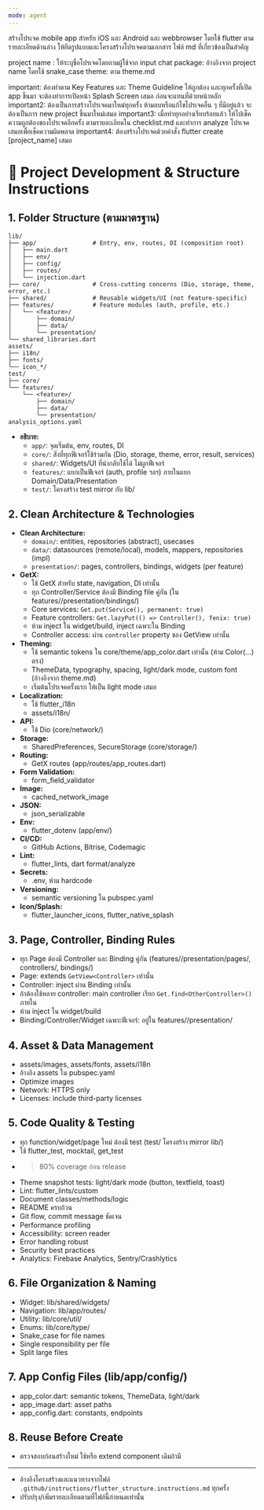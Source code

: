 ```yaml
---
mode: agent
---
```

สร้างโปรเจค mobile app สำหรับ iOS และ Android และ webbrowser โดยใช้ flutter ตามรายละเอียดด้านล่าง ให้ยึดรูปแบบและโครงสร้างโปรเจคตามเอกสาร ไฟล์ md ที่เกี่ยวข้องเป็นสำคัญ

project name : ให้ระบุชื่อโปรเจคโดยถามผู้ใช้จาก input chat
package: อ้างอิงจาก project name โดยใช้ snake_case
theme: ตาม theme.md

important: ต้องทำตาม  Key Features และ Theme Guideline ให้ถูกต้อง และทุกครั้งที่เปิด app ขึ้นมา จะต้องทำการเปิดหน้า Splash Screen เสมอ ก่อนจะแทนที่ด้วยหน้าหลัก
important2: ต้องเป็นการสร้างโปรเจคมาใหม่ทุกครั้ง ห้ามลบหรือแก้ไขโปรเจคอื่น ๆ ที่มีอยู่แล้ว จะต้องเป็นการ new project ขึ้นมาใหม่เสมอ
important3: เมื่อทำทุกอย่างเรียบร้อยแล้ว ให้ไปเช็คความถูกต้องของโปรเจคอีกครั้ง ตามรายละเอียดใน checklist.md และทำการ analyze โปรเจคเสมอเพื่อเช็คความผิดพลาด
important4: ต้องสร้างโปรเจคด้วยคำสั่ง flutter create [project_name] เสมอ


# 📱 Project Development & Structure Instructions

## 1. Folder Structure (ตามมาตรฐาน)

```
lib/
├── app/                # Entry, env, routes, DI (composition root)
│   ├── main.dart
│   ├── env/
│   ├── config/
│   ├── routes/
│   └── injection.dart
├── core/               # Cross-cutting concerns (Dio, storage, theme, error, etc.)
├── shared/             # Reusable widgets/UI (not feature-specific)
├── features/           # Feature modules (auth, profile, etc.)
│   └── <feature>/
│       ├── domain/
│       ├── data/
│       └── presentation/
└── shared_libraries.dart
assets/
├── i18n/
├── fonts/
└── icon_*/
test/
├── core/
└── features/
    └── <feature>/
        ├── domain/
        ├── data/
        └── presentation/
analysis_options.yaml
```

- **อธิบาย:**
  - `app/`: จุดเริ่มต้น, env, routes, DI
  - `core/`: สิ่งที่ทุกฟีเจอร์ใช้ร่วมกัน (Dio, storage, theme, error, result, services)
  - `shared/`: Widgets/UI ที่นำกลับใช้ได้ ไม่ผูกฟีเจอร์
  - `features/`: แยกเป็นฟีเจอร์ (auth, profile ฯลฯ) ภายในแยก Domain/Data/Presentation
  - `test/`: โครงสร้าง test mirror กับ lib/

## 2. Clean Architecture & Technologies
- **Clean Architecture:**
  - `domain/`: entities, repositories (abstract), usecases
  - `data/`: datasources (remote/local), models, mappers, repositories (impl)
  - `presentation/`: pages, controllers, bindings, widgets (per feature)
- **GetX:**
  - ใช้ GetX สำหรับ state, navigation, DI เท่านั้น
  - ทุก Controller/Service ต้องมี Binding file คู่กัน (ใน features/<feature>/presentation/bindings/)
  - Core services: `Get.put(Service(), permanent: true)`
  - Feature controllers: `Get.lazyPut(() => Controller(), fenix: true)`
  - ห้าม inject ใน widget/build, inject เฉพาะใน Binding
  - Controller access: ผ่าน `controller` property ของ GetView เท่านั้น
- **Theming:**
  - ใช้ semantic tokens ใน core/theme/app_color.dart เท่านั้น (ห้าม Color(...) ตรง)
  - ThemeData, typography, spacing, light/dark mode, custom font (อ้างอิงจาก theme.md)
  - เริ่มต้นโปรเจคครั้งแรก ให้เป็น light mode เสมอ
- **Localization:**
  - ใช้ flutter_i18n
  - assets/i18n/
- **API:**
  - ใช้ Dio (core/network/)
- **Storage:**
  - SharedPreferences, SecureStorage (core/storage/)
- **Routing:**
  - GetX routes (app/routes/app_routes.dart)
- **Form Validation:**
  - form_field_validator
- **Image:**
  - cached_network_image
- **JSON:**
  - json_serializable
- **Env:**
  - flutter_dotenv (app/env/)
- **CI/CD:**
  - GitHub Actions, Bitrise, Codemagic
- **Lint:**
  - flutter_lints, dart format/analyze
- **Secrets:**
  - .env, ห้าม hardcode
- **Versioning:**
  - semantic versioning ใน pubspec.yaml
- **Icon/Splash:**
  - flutter_launcher_icons, flutter_native_splash

## 3. Page, Controller, Binding Rules
- ทุก Page ต้องมี Controller และ Binding คู่กัน (features/<feature>/presentation/pages/, controllers/, bindings/)
- Page: extends `GetView<Controller>` เท่านั้น
- Controller: inject ผ่าน Binding เท่านั้น
- ถ้าต้องใช้หลาย controller: main controller เรียก `Get.find<OtherController>()` ภายใน
- ห้าม inject ใน widget/build
- Binding/Controller/Widget เฉพาะฟีเจอร์: อยู่ใน features/<feature>/presentation/

## 4. Asset & Data Management
- assets/images, assets/fonts, assets/i18n
- อ้างอิง assets ใน pubspec.yaml
- Optimize images
- Network: HTTPS only
- Licenses: include third-party licenses

## 5. Code Quality & Testing
- ทุก function/widget/page ใหม่ ต้องมี test (test/ โครงสร้าง mirror lib/)
- ใช้ flutter_test, mocktail, get_test
- >80% coverage ก่อน release
- Theme snapshot tests: light/dark mode (button, textfield, toast)
- Lint: flutter_lints/custom
- Document classes/methods/logic
- README ครบถ้วน
- Git flow, commit message ชัดเจน
- Performance profiling
- Accessibility: screen reader
- Error handling robust
- Security best practices
- Analytics: Firebase Analytics, Sentry/Crashlytics

## 6. File Organization & Naming
- Widget: lib/shared/widgets/
- Navigation: lib/app/routes/
- Utility: lib/core/util/
- Enums: lib/core/type/
- Snake_case for file names
- Single responsibility per file
- Split large files

## 7. App Config Files (lib/app/config/)
- app_color.dart: semantic tokens, ThemeData, light/dark
- app_image.dart: asset paths
- app_config.dart: constants, endpoints

## 8. Reuse Before Create
- ตรวจสอบก่อนสร้างใหม่ ใช้หรือ extend component เดิมถ้ามี

---
- อ้างอิงโครงสร้างและแนวทางจากไฟล์ `.github/instructions/flutter_structure.instructions.md` ทุกครั้ง
- ปรับปรุง/เพิ่มรายละเอียดตามที่ไฟล์นี้กำหนดเท่านั้น